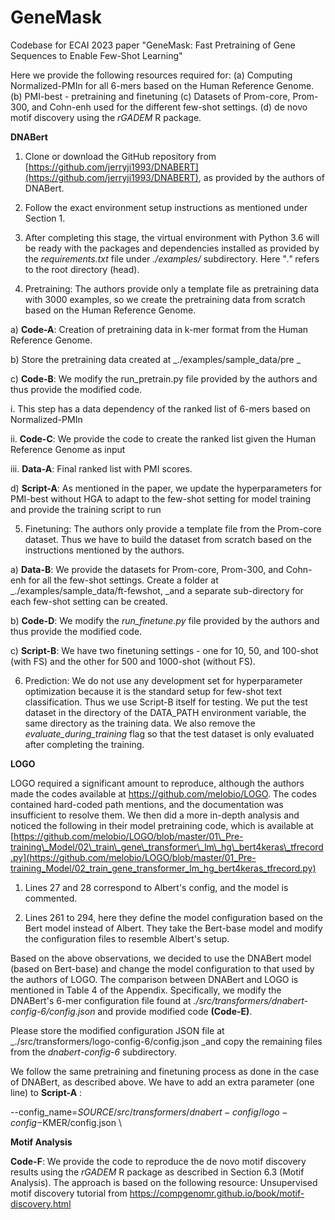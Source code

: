# GeneMask
Codebase for ECAI 2023 paper "GeneMask: Fast Pretraining of Gene Sequences to Enable Few-Shot Learning"

Here we provide the following resources required for: (a) Computing Normalized-PMIn for all 6-mers based on the Human Reference Genome. (b) PMI-best - pretraining and finetuning (c) Datasets of Prom-core, Prom-300, and Cohn-enh used for the different few-shot settings. (d) de novo motif discovery using the _rGADEM_ R package.

**DNABert**

1. Clone or download the GitHub repository from [https://github.com/jerryji1993/DNABERT](https://github.com/jerryji1993/DNABERT), as provided by the authors of DNABert.

2. Follow the exact environment setup instructions as mentioned under Section 1.

3. After completing this stage, the virtual environment with Python 3.6 will be ready with the packages and dependencies installed as provided by the _requirements.txt_ file under _./examples/_ subdirectory. Here "_."_ refers to the root directory (head).

4. Pretraining: The authors provide only a template file as pretraining data with 3000 examples, so we create the pretraining data from scratch based on the Human Reference Genome.

a) **Code-A**: Creation of pretraining data in k-mer format from the Human Reference Genome.

b) Store the pretraining data created at _./examples/sample\_data/pre _

c) **Code-B**: We modify the run\_pretrain.py file provided by the authors and thus provide the modified code.

i. This step has a data dependency of the ranked list of 6-mers based on Normalized-PMIn

ii. **Code-C**: We provide the code to create the ranked list given the Human Reference Genome as input

iii. **Data-A**: Final ranked list with PMI scores.

d) **Script-A**: As mentioned in the paper, we update the hyperparameters for PMI-best without HGA to adapt to the few-shot setting for model training and provide the training script to run

5. Finetuning: The authors only provide a template file from the Prom-core dataset. Thus we have to build the dataset from scratch based on the instructions mentioned by the authors.

a) **Data-B**: We provide the datasets for Prom-core, Prom-300, and Cohn-enh for all the few-shot settings. Create a folder at _./examples/sample\_data/ft-fewshot, _and a separate sub-directory for each few-shot setting can be created.

b) **Code-D**: We modify the _run\_finetune.py_ file provided by the authors and thus provide the modified code.

c) **Script-B**: We have two finetuning settings - one for 10, 50, and 100-shot (with FS) and the other for 500 and 1000-shot (without FS).

6. Prediction: We do not use any development set for hyperparameter optimization because it is the standard setup for few-shot text classification. Thus we use Script-B itself for testing. We put the test dataset in the directory of the DATA\_PATH environment variable, the same directory as the training data. We also remove the _evaluate\_during\_training_ flag so that the test dataset is only evaluated after completing the training.

**LOGO**

LOGO required a significant amount to reproduce, although the authors made the codes available at https://github.com/melobio/LOGO. The codes contained hard-coded path mentions, and the documentation was insufficient to resolve them. We then did a more in-depth analysis and noticed the following in their model pretraining code, which is available at [https://github.com/melobio/LOGO/blob/master/01\_Pre-training\_Model/02\_train\_gene\_transformer\_lm\_hg\_bert4keras\_tfrecord.py](https://github.com/melobio/LOGO/blob/master/01_Pre-training_Model/02_train_gene_transformer_lm_hg_bert4keras_tfrecord.py)

1. Lines 27 and 28 correspond to Albert's config, and the model is commented.

2. Lines 261 to 294, here they define the model configuration based on the Bert model instead of Albert. They take the Bert-base model and modify the configuration files to resemble Albert's setup.

Based on the above observations, we decided to use the DNABert model (based on Bert-base) and change the model configuration to that used by the authors of LOGO. The comparison between DNABert and LOGO is mentioned in Table 4 of the Appendix. Specifically, we modify the DNABert's 6-mer configuration file found at _./src/transformers/dnabert-config-6/config.json_ and provide modified code **(C****ode****-E)**.

Please store the modified configuration JSON file at _./src/transformers/logo-config-6/config.json _and copy the remaining files from the _dnabert-config-6_ subdirectory.

We follow the same pretraining and finetuning process as done in the case of DNABert, as described above. We have to add an extra parameter (one line) to  **Script-A** :

--config\_name=$SOURCE/src/transformers/dnabert-config/logo-config-$KMER/config.json \

**Motif Analysis**

**Code-F**: We provide the code to reproduce the de novo motif discovery results using the _rGADEM_ R package as described in Section 6.3 (Motif Analysis). The approach is based on the following resource: Unsupervised motif discovery tutorial from https://compgenomr.github.io/book/motif-discovery.html
